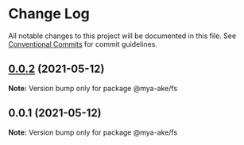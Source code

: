# Change Log

All notable changes to this project will be documented in this file.
See [Conventional Commits](https://conventionalcommits.org) for commit guidelines.

## [0.0.2](https://github.com/mya-ake/shared/compare/@mya-ake/fs@0.0.1...@mya-ake/fs@0.0.2) (2021-05-12)

**Note:** Version bump only for package @mya-ake/fs

## 0.0.1 (2021-05-12)

**Note:** Version bump only for package @mya-ake/fs

